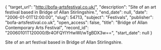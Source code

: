 {
  "target_url": "http://bofa-artsfestival.co.uk/", 
  "description": "Site of an art festival based in Bridge of Allan Stirlingshire.", 
  "end_date": null, 
  "date": "2006-01-01T12:00:00", 
  "slug": 54713, 
  "subject": "Festivals", 
  "publisher": "bofa-artsfestival.co.uk", 
  "open_access": false, 
  "title": "Bridge of Allan Contemporary Arts Festival", 
  "record_id": "20060101T120000/Br4OFQYIYHwWI/wTgBDX3w==", 
  "start_date": null
}

Site of an art festival based in Bridge of Allan Stirlingshire.